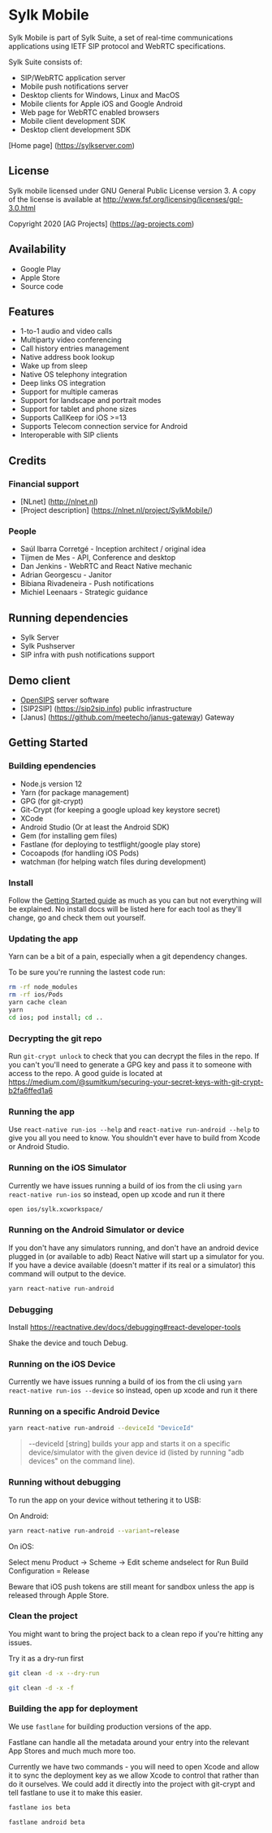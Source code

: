 # Sylk Mobile

Sylk Mobile is part of Sylk Suite, a set of real-time communications
applications using IETF SIP protocol and WebRTC specifications.  

Sylk Suite consists of:

* SIP/WebRTC application server
* Mobile push notifications server
* Desktop clients for Windows, Linux and MacOS
* Mobile clients for Apple iOS and Google Android
* Web page for WebRTC enabled browsers
* Mobile client development SDK
* Desktop client development SDK

[Home page] (https://sylkserver.com)


## License

Sylk mobile licensed under GNU General Public License version 3.  A copy of
the license is available at http://www.fsf.org/licensing/licenses/gpl-3.0.html

Copyright 2020 [AG Projects] (https://ag-projects.com)


## Availability

* Google Play
* Apple Store
* Source code


## Features

* 1-to-1 audio and video calls
* Multiparty video conferencing
* Call history entries management
* Native address book lookup
* Wake up from sleep
* Native OS telephony integration
* Deep links OS integration
* Support for multiple cameras
* Support for landscape and portrait modes
* Support for tablet and phone sizes
* Supports CallKeep for iOS >=13
* Supports Telecom connection service for Android
* Interoperable with SIP clients


## Credits

### Financial support

* [NLnet] (http://nlnet.nl)
* [Project description] (https://nlnet.nl/project/SylkMobile/)

### People

* Saúl Ibarra Corretgé - Inception architect / original idea
* Tijmen de Mes - API, Conference and desktop
* Dan Jenkins - WebRTC and React Native mechanic
* Adrian Georgescu - Janitor
* Bibiana Rivadeneira - Push notifications
* Michiel Leenaars - Strategic guidance


## Running dependencies

* Sylk Server
* Sylk Pushserver
* SIP infra with push notifications support

## Demo client


* [OpenSIPS](https://opensips.org) server software 
* [SIP2SIP] (https://sip2sip.info) public infrastructure
* [Janus] (https://github.com/meetecho/janus-gateway) Gateway


## Getting Started

### Building ependencies

* Node.js version 12
* Yarn (for package management)
* GPG (for git-crypt)
* Git-Crypt (for keeping a google upload key keystore secret)
* XCode
* Android Studio (Or at least the Android SDK)
* Gem (for installing gem files)
* Fastlane (for deploying to testflight/google play store)
* Cocoapods (for handling iOS Pods)
* watchman (for helping watch files during development)


### Install

Follow the [Getting Started
guide](https://facebook.github.io/react-native/docs/getting-started) as much
as you can but not everything will be explained.  No install docs will be
listed here for each tool as they'll change, go and check them out yourself.

### Updating the app

Yarn can be a bit of a pain, especially when a git dependency changes.

To be sure you're running the lastest code run:

```bash
rm -rf node_modules
rm -rf ios/Pods
yarn cache clean
yarn
cd ios; pod install; cd ..
```

### Decrypting the git repo

Run `git-crypt unlock` to check that you can decrypt the files in the repo. If you can't you'll need to generate a GPG key and pass it to someone with access to the repo. A good guide is located at https://medium.com/@sumitkum/securing-your-secret-keys-with-git-crypt-b2fa6ffed1a6

### Running the app

Use `react-native run-ios --help` and `react-native run-android --help` to give you all you need to know. You shouldn't ever have to build from Xcode or Android Studio.

### Running on the iOS Simulator

Currently we have issues running a build of ios from the cli using `yarn react-native run-ios` so instead, open up xcode and run it there

```bash
open ios/sylk.xcworkspace/
```

### Running on the Android Simulator or device

If you don't have any simulators running, and don't have an android device plugged in (or available to adb) React Native will start up a simulator for you. If you have a device available (doesn't matter if its real or a simulator) this command will output to the device.

```bash
yarn react-native run-android
```

### Debugging

Install https://reactnative.dev/docs/debugging#react-developer-tools

Shake the device and touch Debug.


### Running on the iOS Device

Currently we have issues running a build of ios from the cli using `yarn react-native run-ios --device` so instead, open up xcode and run it there

### Running on a specific Android Device

```bash
yarn react-native run-android --deviceId "DeviceId"
```

>   --deviceId [string] builds your app and starts it on a specific device/simulator with the given device id (listed by running "adb devices" on the command line).


### Running without debugging
 
To run the app on your device without tethering it to USB:

On Android:

```bash
yarn react-native run-android --variant=release

``` 
On iOS:

Select menu Product -> Scheme -> Edit scheme andselect for Run Build Configuration = Release

Beware that iOS push tokens are still meant for sandbox unless the app is
released through Apple Store.

### Clean the project

You might want to bring the project back to a clean repo if you're hitting any issues.

Try it as a dry-run first

```bash
git clean -d -x --dry-run
```

```bash
git clean -d -x -f
```

### Building the app for deployment

We use `fastlane` for building production versions of the app.

Fastlane can handle all the metadata around your entry into the relevant App Stores and much much more too.

Currently we have two commands - you will need to open Xcode and allow it to sync the deployment key as we allow Xcode to control that rather than do it ourselves. We could add it directly into the project with git-crypt and tell fastlane to use it to make this easier.

```bash
fastlane ios beta
```

```bash
fastlane android beta
```
